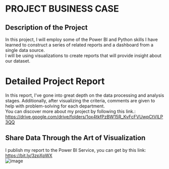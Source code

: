 # PROJECT BUSINESS CASE

## Description of the Project
In this project, I will employ some of the Power BI and Python skills I have learned to construct a series of related reports and a dashboard from a single data source. <br>
I will be using visualizations to create reports that will provide insight about our dataset.

# Detailed Project Report
In this report, I've gone into great depth on the data processing and analysis stages. Additionally, after visualizing the criteria, comments are given to help with problem-solving for each department. <br>
You can discover more about my project by following this link.: <br>
https://drive.google.com/drive/folders/1ox4tkfPzBW15R_KvFcFVUwpCtVILP3QQ <br>

## Share Data Through the Art of Visualization
I publish my report to the Power BI Service, you can get by this link: https://bit.ly/3zpXpWX <br>
![image](https://user-images.githubusercontent.com/106904941/182185389-91df1754-28f1-417e-bb75-09e2f6987308.png)






